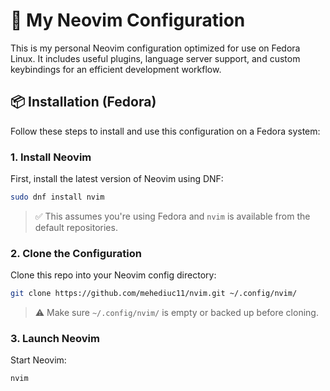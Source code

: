 # 🖤 My Neovim Configuration

This is my personal Neovim configuration optimized for use on Fedora Linux. It includes useful plugins, language server support, and custom keybindings for an efficient development workflow.

## 📦 Installation (Fedora)

Follow these steps to install and use this configuration on a Fedora system:

### 1. Install Neovim

First, install the latest version of Neovim using DNF:

```bash
sudo dnf install nvim
````

> ✅ This assumes you're using Fedora and `nvim` is available from the default repositories.

### 2. Clone the Configuration

Clone this repo into your Neovim config directory:

```bash
git clone https://github.com/mehediuc11/nvim.git ~/.config/nvim/
```

> ⚠️ Make sure `~/.config/nvim/` is empty or backed up before cloning.

### 3. Launch Neovim

Start Neovim:

```bash
nvim
```
